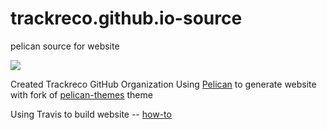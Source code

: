 # trackreco.github.io-source
pelican source for website 

![](https://travis-ci.org/trackreco/trackreco.github.io-source.svg?branch=master)

Created Trackreco GitHub Organization
Using [Pelican](http://getpelican.com/) to generate website with fork of [pelican-themes](https://github.com/trackreco/pelican-themes) theme

Using Travis to build website -- [how-to](http://zonca.github.io/2013/09/automatically-build-pelican-and-publish-to-github-pages.html)
